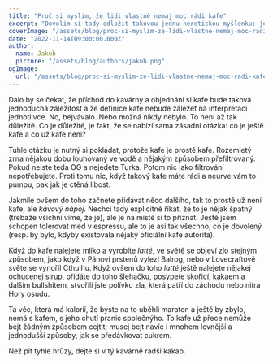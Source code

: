 ```yaml
---
title: "Proč si myslim, že lidi vlastně nemaj moc rádi kafe"
excerpt: "Dovolim si tady odložit takovou jednu heretickou myšlenku: jenom málo lidí má rádo kafe. Ostatní si na to jenom hrajou. Z nějakýho důvodu, kterej mi je neznámej. Mít rád kafe neni zas tak důležitý pro přežití druhu tak, aby to bylo nutný fejkovat. Nebo jo?"
coverImage: "/assets/blog/proc-si-myslim-ze-lidi-vlastne-nemaj-moc-radi-kafe/cover.png"
date: "2022-11-14T09:00:00.000Z"
author:
  name: Jakub
  picture: "/assets/blog/authors/jakub.png"
ogImage:
  url: "/assets/blog/proc-si-myslim-ze-lidi-vlastne-nemaj-moc-radi-kafe/cover.png"
---
```


Dalo by se čekat, že příchod do kavárny a objednání si kafe bude taková jednoduchá záležitost a že definice kafe nebude záležet na interpretaci jednotlivce. No, bejvávalo. Nebo možná nikdy nebylo. To není až tak důležité. Co je důležité, je fakt, že se nabízí sama zásadní otázka: co je ještě kafe a co už kafe neni?

Tuhle otázku je nutný si pokládat, protože kafe je prostě kafe. Rozemletý zrna nějakou dobu louhovaný ve vodě a nějakým způsobem přefiltrovaný. Pokud nejste teda OG a nejedete Turka. Potom nic jako filtrování nepotřebujete. Proti tomu nic, když takový kafe máte rádi a neurve vám to pumpu, pak jak je ctěná libost.

Jakmile ovšem do toho začnete přidávat něco dalšího, tak to prostě už není kafe, ale _kávový nápoj_. Nechci tady explicitně říkat, že to je nějak špatný (třebaže všichni víme, že je), ale je na místě si to přiznat. Ještě jsem schopen tolerovat med v espressu, ale to je asi tak všechno, co je dovolený (resp. by bylo, kdyby existovala nějaký oficiální kafe autorita).

Když do kafe nalejete mlíko a vyrobíte _latté_, ve světě se objeví zlo stejným způsobem, jako když v Pánovi prstenů vylezl Balrog, nebo v Lovecraftově světe se vynořil Cthulhu. Když ovšem do toho _latté_ ještě nalejete nějakej ochucenej sirup, přidáte do toho šlehačku, posypete skořicí, kakaem a dalším bullshitem, stvořili jste polívku zla, která patří do záchodu nebo nitra Hory osudu.

Ta věc, která má kalorií, že byste na to uběhli maraton a ještě by zbylo, nemá s kafem, s jeho chutí pranic společnýho. To kafe už přece nemůže bejt žádným způsobem cejtit; musej bejt navíc i mnohem levnější a jednodušší způsoby, jak se předávkovat cukrem.

Než pít tyhle hrůzy, dejte si v tý kavárně radši kakao.
